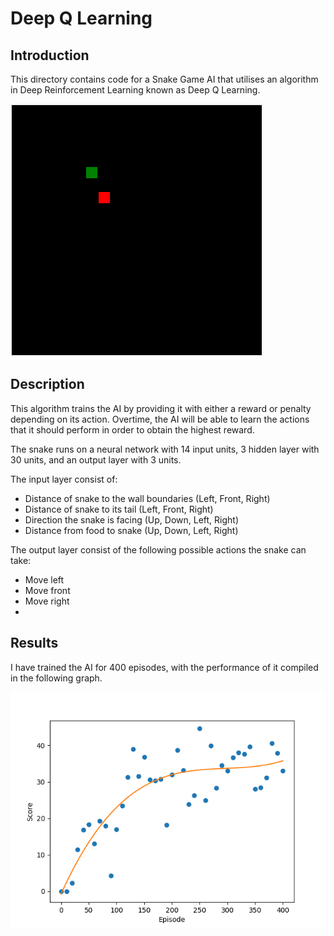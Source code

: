 # Deep Q Learning

## Introduction

This directory contains code for a Snake Game AI that utilises an algorithm in Deep Reinforcement Learning known as Deep Q Learning. 

![Snake Gameplay](image/episode_380_62.gif)

## Description
This algorithm trains the AI by providing it with either a reward or penalty depending on its action. Overtime, the AI will be able to learn the actions that it should perform in order to obtain the highest reward.

The snake runs on a neural network with 14 input units, 3 hidden layer with 30 units, and an output layer with 3 units.

The input layer consist of:
* Distance of snake to the wall boundaries (Left, Front, Right)
* Distance of snake to its tail (Left, Front, Right)
* Direction the snake is facing (Up, Down, Left, Right)
* Distance from food to snake (Up, Down, Left, Right)

The output layer consist of the following possible actions the snake can take:
* Move left
* Move front
* Move right
* 
## Results
I have trained the AI for 400 episodes, with the performance of it compiled in the following graph. 

![Graph of performance](image/Figure_1.png)


